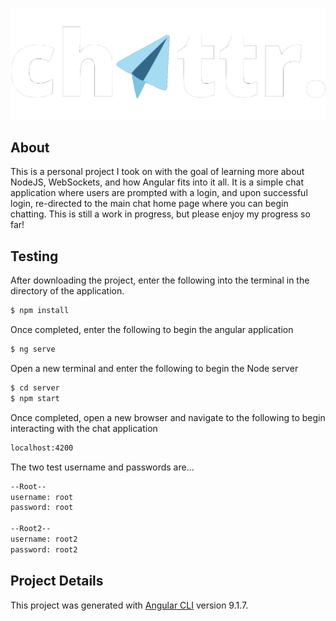 ![chattr logo](./src/assets/images/chattr.png)<!-- .element width-"50%" -->


## About
This is a personal project I took on with the goal of learning more about NodeJS, WebSockets, and how Angular fits into it all. It is a simple chat application where users are prompted with a login, and upon successful login, re-directed to the main chat home page where you can begin chatting. This is still a work in progress, but please enjoy my progress so far! 

## Testing
After downloading the project, enter the following into the terminal in the directory of the application.
```bash
$ npm install
```
Once completed, enter the following to begin the angular application
```bash
$ ng serve
```
Open a new terminal and enter the following to begin the Node server
```bash
$ cd server
$ npm start
```
Once completed, open a new browser and navigate to the following to begin interacting with the chat application
```bash
localhost:4200
```
The two test username and passwords are...
```bash
--Root--
username: root
password: root

--Root2--
username: root2
password: root2
```


## Project Details
This project was generated with [Angular CLI](https://github.com/angular/angular-cli) version 9.1.7.

